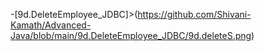 -[9d.DeleteEmployee_JDBC]>(https://github.com/Shivani-Kamath/Advanced-Java/blob/main/9d.DeleteEmployee_JDBC/9d.deleteS.png)
